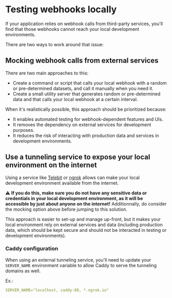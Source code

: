 # Testing webhooks locally

If your application relies on webhook calls from third-party services, you'll
find that those webhooks cannot reach your local development environments.

There are two ways to work around that issue:


## Mocking webhook calls from external services

There are two main approaches to this:
  - Create a command or script that calls your local webhook with a random or
    pre-determined datasets, and call it manually when you need it.
  - Create a small utility server that generates random or pre-determined data
    and that calls your local webhook at a certain interval.

When it's realistically possible, this approach should be prioritized because:
- It enables automated testing for webhook-dependent features and UIs.
- It removes the dependency on external services for development purposes.
- It reduces the risk of interacting with production data and services in 
  development environments.


## Use a tunneling service to expose your local environment on the internet

Using a service like [Telebit](https://telebit.cloud/) or [ngrok](https://ngrok.com/) 
allows can make your local development environment available from the internet.

⚠️ **If you do this, make sure you do not have any sensitive data or 
credentials in your local development environment, as it will be accessible
by just about anyone on the internet!** Additionnally, do consider the mocking
option above before jumping to this solution.

This approach is easier to set-up and manage up-front, but it makes your local
environment rely on external services and data (including production data, which
should be kept secure and should not be interacted in testing or development
environments). 

### Caddy configuration
When using an external tunneling service, you'll need to update your `SERVER_NAME`
environment variable to allow Caddy to serve the tunneling domains as well.

Ex.:
```yaml
SERVER_NAME="localhost, caddy:80, *.ngrok.io"
```
